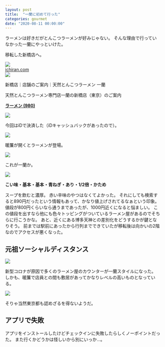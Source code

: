 ```yaml
---
layout: post
title:  "一蘭に初めて行った"
categories: gourmet
date: "2020-08-11 00:00:00"
---
```


ラーメンは好きだがとんこつラーメンが好みじゃない。
そんな理由で行っていなかった一蘭にやっといけた。

移転した新橋店へ。


<div class="trim">
  <div class="trim__item">
    <a href="{{ site.url }}/assets/images/2020-08-11-report/03-21-20.png">
      <img class="one" src="{{ site.url }}/assets/thumbnail/2020-08-11-report/03-21-20.png">
    </a>
  </div>
</div>



<div class="card">
  <a href="https://ichiran.com/shop/tokyo/shimbashi/"></a>
  <div class="card__header">
    <a href="https://ichiran.com/shop/tokyo/shimbashi/">ichiran.com</a>
  </div>
  <div class="card__image">
    <img src="https://ichiran.com/shop/img/shinbashi_new_1.jpg">
  </div>
  <div class="card__title">
    <p>新橋店｜店舗のご案内｜天然とんこつラーメン 一蘭</p>
  </div>
  <div class="card__description">
    <p>天然とんこつラーメン専門店一蘭の新橋店（東京）のご案内
  

</p>
  </div>
</div>


**<u>ラーメン (980)</u>**


<div class="trim">
  <div class="trim__item">
    <a href="{{ site.url }}/assets/images/2020-08-11-report/03-30-15.png">
      <img class="one" src="{{ site.url }}/assets/thumbnail/2020-08-11-report/03-30-15.png">
    </a>
  </div>
</div>


今回はiDで決済した（iDキャッシュバックがあったので）。


<div class="trim">
  <div class="trim__item">
    <a href="{{ site.url }}/assets/images/2020-08-11-report/03-30-00.png">
      <img class="one" src="{{ site.url }}/assets/thumbnail/2020-08-11-report/03-30-00.png">
    </a>
  </div>
</div>


暖簾が開くとラーメンが登場。


<div class="trim">
  <div class="trim__item">
    <a href="{{ site.url }}/assets/images/2020-08-11-report/03-31-47.png">
      <img class="one" src="{{ site.url }}/assets/thumbnail/2020-08-11-report/03-31-47.png">
    </a>
  </div>
</div>


これが一蘭か。


<div class="trim">
  <div class="trim__item">
    <a href="{{ site.url }}/assets/images/2020-08-11-report/03-19-15.png">
      <img class="one" src="{{ site.url }}/assets/thumbnail/2020-08-11-report/03-19-15.png">
    </a>
  </div>
</div>


**こい味・基本・基本・青ねぎ・あり・1/2倍・かため**

スープを飲むと濃厚。
赤い辛味のやつはなくてよかった。
それにしても検索すると890円だったという情報もあって、かなり値上げされてるなぁという印象。
値段が800円くらいなら通うまであったが、1000円近くになると悩ましい。
この値段を出すなら他にも色々トッピングがついているラーメン屋があるのでそちらに行こうかな。
あと、近くにある博多天神との差別化をどうするかが鍵となりそう。
前までは駅前にあったから行列までできていたが移転後は向かいの2階なのでアクセスが悪くなった。

## 元祖ソーシャルディスタンス


<div class="trim">
  <div class="trim__item">
    <a href="{{ site.url }}/assets/images/2020-08-11-report/03-33-01.png">
      <img class="one" src="{{ site.url }}/assets/thumbnail/2020-08-11-report/03-33-01.png">
    </a>
  </div>
</div>


新型コロナが原因で多くのラーメン屋のカウンターが一蘭スタイルになった。
しかも、暖簾で店員との間も敷居があってかなりレベルの高いものとなっている。


<div class="trim">
  <div class="trim__item">
    <a href="{{ site.url }}/assets/images/2020-08-11-report/03-32-48.png">
      <img class="one" src="{{ site.url }}/assets/thumbnail/2020-08-11-report/03-32-48.png">
    </a>
  </div>
</div>


そりゃ当然東京都も認めざるを得ないようだ。

## アプリで失敗

アプリをインストールしたけどチェックインに失敗したらしくノーポイントだった。
また行くかどうかは怪しいから別にいっか...。
